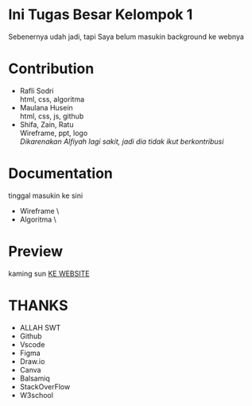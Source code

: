 # Ini Tugas Besar Kelompok 1 
  Sebenernya udah jadi, tapi Saya belum masukin background ke webnya
# Contribution
  - Rafli Sodri \
    html, css, algoritma
  - Maulana Husein\
    html, css, js, github
  - Shifa, Zain, Ratu\
    Wireframe, ppt, logo\
  *Dikarenakan Alfiyah lagi sakit, jadi dia tidak ikut berkontribusi*

# Documentation
  tinggal masukin ke sini
  - Wireframe \
  - Algoritma \
  
# Preview
  kaming sun
  [KE WEBSITE](bvbxd.github.io/kelompok1-full-ver)

# THANKS
- ALLAH SWT
- Github
- Vscode
- Figma
- Draw.io
- Canva
- Balsamiq
- StackOverFlow
- W3school
